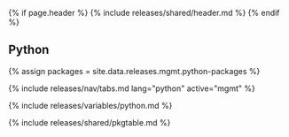 {% if page.header %}
{% include releases/shared/header.md %}
{% endif %}

## Python

{% assign packages = site.data.releases.mgmt.python-packages %}

{% include releases/nav/tabs.md lang="python" active="mgmt" %}

{% include releases/variables/python.md %}

{% include releases/shared/pkgtable.md %}
